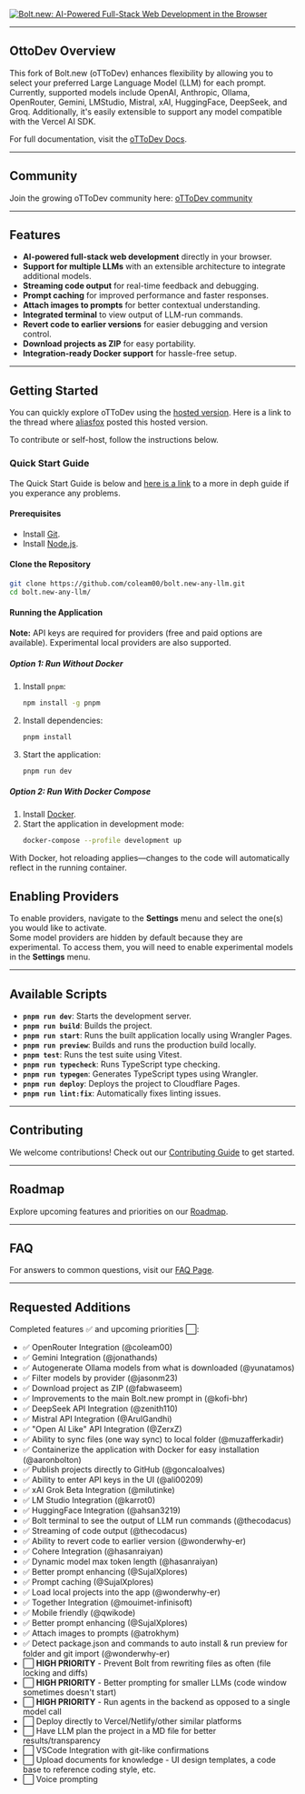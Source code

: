 [![Bolt.new: AI-Powered Full-Stack Web Development in the Browser](./public/social_preview_index.jpg)](https://bolt.new)

---

## OttoDev Overview

This fork of Bolt.new (oTToDev) enhances flexibility by allowing you to select your preferred Large Language Model (LLM) for each prompt. Currently, supported models include OpenAI, Anthropic, Ollama, OpenRouter, Gemini, LMStudio, Mistral, xAI, HuggingFace, DeepSeek, and Groq. Additionally, it's easily extensible to support any model compatible with the Vercel AI SDK.

For full documentation, visit the [oTToDev Docs](https://coleam00.github.io/bolt.new-any-llm/).

---

## Community

Join the growing oTToDev community here: [oTToDev community](https://thinktank.ottomator.ai)

---

## Features

- **AI-powered full-stack web development** directly in your browser.
- **Support for multiple LLMs** with an extensible architecture to integrate additional models.
- **Streaming code output** for real-time feedback and debugging.
- **Prompt caching** for improved performance and faster responses.
- **Attach images to prompts** for better contextual understanding.
- **Integrated terminal** to view output of LLM-run commands.
- **Revert code to earlier versions** for easier debugging and version control.
- **Download projects as ZIP** for easy portability.
- **Integration-ready Docker support** for hassle-free setup.

---

## Getting Started

You can quickly explore oTToDev using the [hosted version](https://ottodev.cyopsys.com/). Here is a link to the thread where [aliasfox](https://thinktank.ottomator.ai/t/no-setup-required-batteries-not-included/1852) posted this hosted version. 

To contribute or self-host, follow the instructions below.

### Quick Start Guide

The Quick Start Guide is below and [here is a link](https://coleam00.github.io/bolt.new-any-llm/#setup) to a more in deph guide if you experance any problems.

#### Prerequisites
- Install [Git](https://git-scm.com/downloads).
- Install [Node.js](https://nodejs.org/en/download/).

#### Clone the Repository
```bash
git clone https://github.com/coleam00/bolt.new-any-llm.git
cd bolt.new-any-llm/
```

#### Running the Application
**Note:** API keys are required for providers (free and paid options are available). Experimental local providers are also supported.

##### Option 1: Run Without Docker
1. Install `pnpm`:
   ```bash
   npm install -g pnpm
   ```
2. Install dependencies:
   ```bash
   pnpm install
   ```
3. Start the application:
   ```bash
   pnpm run dev
   ```

##### Option 2: Run With Docker Compose
1. Install [Docker](https://www.docker.com/).
2. Start the application in development mode:
   ```bash
   docker-compose --profile development up
   ```

With Docker, hot reloading applies—changes to the code will automatically reflect in the running container.

## Enabling Providers

To enable providers, navigate to the **Settings** menu and select the one(s) you would like to activate.  
Some model providers are hidden by default because they are experimental. To access them, you will need to enable experimental models in the **Settings** menu.


---

## Available Scripts

- **`pnpm run dev`**: Starts the development server.
- **`pnpm run build`**: Builds the project.
- **`pnpm run start`**: Runs the built application locally using Wrangler Pages.
- **`pnpm run preview`**: Builds and runs the production build locally.
- **`pnpm test`**: Runs the test suite using Vitest.
- **`pnpm run typecheck`**: Runs TypeScript type checking.
- **`pnpm run typegen`**: Generates TypeScript types using Wrangler.
- **`pnpm run deploy`**: Deploys the project to Cloudflare Pages.
- **`pnpm run lint:fix`**: Automatically fixes linting issues.

---

## Contributing

We welcome contributions! Check out our [Contributing Guide](CONTRIBUTING.md) to get started.

---

## Roadmap

Explore upcoming features and priorities on our [Roadmap](https://roadmap.sh/r/ottodev-roadmap-2ovzo).

---

## FAQ

For answers to common questions, visit our [FAQ Page](FAQ.md).

---

## Requested Additions

Completed features ✅ and upcoming priorities ⬜:

- ✅ OpenRouter Integration (@coleam00)
- ✅ Gemini Integration (@jonathands)
- ✅ Autogenerate Ollama models from what is downloaded (@yunatamos)
- ✅ Filter models by provider (@jasonm23)
- ✅ Download project as ZIP (@fabwaseem)
- ✅ Improvements to the main Bolt.new prompt in (@kofi-bhr)
- ✅ DeepSeek API Integration (@zenith110)
- ✅ Mistral API Integration (@ArulGandhi)
- ✅ "Open AI Like" API Integration (@ZerxZ)
- ✅ Ability to sync files (one way sync) to local folder (@muzafferkadir)
- ✅ Containerize the application with Docker for easy installation (@aaronbolton)
- ✅ Publish projects directly to GitHub (@goncaloalves)
- ✅ Ability to enter API keys in the UI (@ali00209)
- ✅ xAI Grok Beta Integration (@milutinke)
- ✅ LM Studio Integration (@karrot0)
- ✅ HuggingFace Integration (@ahsan3219)
- ✅ Bolt terminal to see the output of LLM run commands (@thecodacus)
- ✅ Streaming of code output (@thecodacus)
- ✅ Ability to revert code to earlier version (@wonderwhy-er)
- ✅ Cohere Integration (@hasanraiyan)
- ✅ Dynamic model max token length (@hasanraiyan)
- ✅ Better prompt enhancing (@SujalXplores)
- ✅ Prompt caching (@SujalXplores)
- ✅ Load local projects into the app (@wonderwhy-er)
- ✅ Together Integration (@mouimet-infinisoft)
- ✅ Mobile friendly (@qwikode)
- ✅ Better prompt enhancing (@SujalXplores)
- ✅ Attach images to prompts (@atrokhym)
- ✅ Detect package.json and commands to auto install & run preview for folder and git import (@wonderwhy-er)
- ⬜ **HIGH PRIORITY** - Prevent Bolt from rewriting files as often (file locking and diffs)
- ⬜ **HIGH PRIORITY** - Better prompting for smaller LLMs (code window sometimes doesn't start)
- ⬜ **HIGH PRIORITY** - Run agents in the backend as opposed to a single model call
- ⬜ Deploy directly to Vercel/Netlify/other similar platforms
- ⬜ Have LLM plan the project in a MD file for better results/transparency
- ⬜ VSCode Integration with git-like confirmations
- ⬜ Upload documents for knowledge - UI design templates, a code base to reference coding style, etc.
- ⬜ Voice prompting
